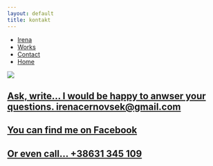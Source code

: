 ```yaml
---
layout: default
title: kontakt
---
```


<div class="container-fluid">
		<nav class="col-xs-12 col-sm-12 col-md-6 pull-right">
			<ul class="row">
 				<li class="col-xs-6 col-sm-4 col-md-3 top"><a href="{{ site.baseurl }}{{ post.url }}/en/irena">Irena</a></li>
 				<li class="col-xs-6 col-sm-4 col-md-3 top"><a href="{{ site.baseurl }}{{ post.url }}/en/works">Works</a></li>
				<li class="col-xs-6 col-sm-4 col-md-3 top"><a href="{{ site.baseurl }}{{ post.url }}/en/contact">Contact</a></li>
 				<li class="col-xs-6 col-sm-4 col-md-3 top"><a href="{{ site.baseurl }}{{ post.url }}/en/">Home</a></li>
			</ul>
		</nav>	
</div>
<div class="container-fluid">
	<img class="ozadje-kontakt" src="{{ site.baseurl }}/assets/images/atelje/DSC_7894.jpg">
	<div class="kontakt-form">
		<div class="col-md-6 col-md-offset-3 col-sm-8 col-sm-offset-2 col-xs-12 col-xs-offset-0 ">
			<a href="mailto:irenacernovsek@gmail.com?subject=Connecting">
				<h2 class="kontakt-link">Ask, write... I would be happy to anwser your questions.
					<span>irenacernovsek@gmail.com</span></h2>
			</a>
			<a href="https://www.facebook.com/profile.php?id=100004077824271&ref=br_rs" subject="Connecting"><h2 class="link-kontakt">You can find me on Facebook</h2>
			</a>
			<a href="tel:+38631383057" subject="Connecting">
				<h2 class="kontakt-link">Or even call...
					<span>+38631 345 109</span></h2>
			</a>
		</div>
	</div>	
</div>

